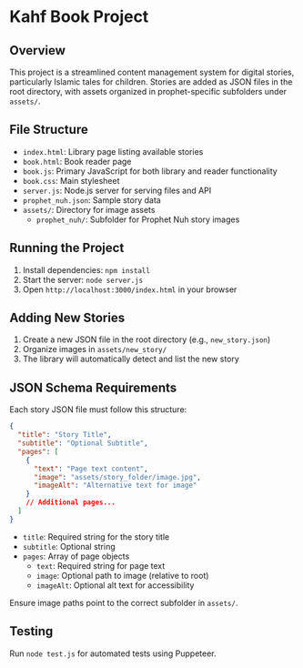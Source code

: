 # Kahf Book Project

## Overview
This project is a streamlined content management system for digital stories, particularly Islamic tales for children. Stories are added as JSON files in the root directory, with assets organized in prophet-specific subfolders under `assets/`.

## File Structure
- `index.html`: Library page listing available stories
- `book.html`: Book reader page
- `book.js`: Primary JavaScript for both library and reader functionality
- `book.css`: Main stylesheet
- `server.js`: Node.js server for serving files and API
- `prophet_nuh.json`: Sample story data
- `assets/`: Directory for image assets
  - `prophet_nuh/`: Subfolder for Prophet Nuh story images

## Running the Project
1. Install dependencies: `npm install`
2. Start the server: `node server.js`
3. Open `http://localhost:3000/index.html` in your browser

## Adding New Stories
1. Create a new JSON file in the root directory (e.g., `new_story.json`)
2. Organize images in `assets/new_story/` 
3. The library will automatically detect and list the new story

## JSON Schema Requirements
Each story JSON file must follow this structure:

```json
{
  "title": "Story Title",
  "subtitle": "Optional Subtitle",
  "pages": [
    {
      "text": "Page text content",
      "image": "assets/story_folder/image.jpg",
      "imageAlt": "Alternative text for image"
    }
    // Additional pages...
  ]
}
```

- `title`: Required string for the story title
- `subtitle`: Optional string
- `pages`: Array of page objects
  - `text`: Required string for page text
  - `image`: Optional path to image (relative to root)
  - `imageAlt`: Optional alt text for accessibility

Ensure image paths point to the correct subfolder in `assets/`.

## Testing
Run `node test.js` for automated tests using Puppeteer.